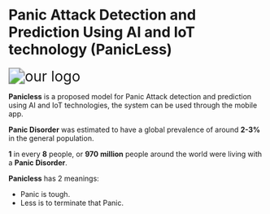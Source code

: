 # Panic Attack Detection and Prediction Using AI and IoT technology (PanicLess)

<img src="https://github.com/PanicLess-2023/.github/assets/77099631/76341e88-68aa-4637-932a-a4afd0142508" alt="our logo" style="zoom:200%;" align="center"/>

**Panicless** is a proposed model for Panic Attack detection and prediction using AI and IoT technologies, the system can be used through the mobile app.

**Panic Disorder** was estimated to have a global prevalence of around **2-3%** in the general population.

**1** in every **8** people, or **970** **million** people around the world were living with a **Panic Disorder**. 

**Panicless** has 2 meanings:

-  Panic is tough.
-  Less is to terminate that Panic.



